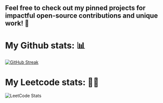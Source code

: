 ## Feel free to check out my pinned projects for impactful open-source contributions and unique work! 🚀

# My Github stats: 📊
[![GitHub Streak](https://streak-stats.demolab.com?user=CarlosGuzman01&theme=dark)](https://git.io/streak-stats)


#  My Leetcode stats: 🧑‍💻
![LeetCode Stats](https://leetcard.jacoblin.cool/CarlosGuzman01?theme=dark&font=Cuprum&ext=heatmap)


